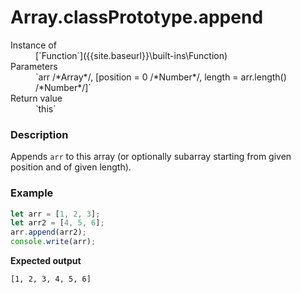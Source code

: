 # Array.classPrototype.append

<dl>
<dt> Instance of </dt><dd markdown="1">
 [`Function`]({{site.baseurl}}\built-ins\Function) 
</dd>
<dt> Parameters </dt><dd markdown="1">
 `arr /*Array*/, [position = 0 /*Number*/, length = arr.length() /*Number*/]` 
</dd>
<dt> Return value </dt><dd markdown="1">
 `this` 
</dd>

</dl>

### Description

Appends `arr` to this array (or optionally 
subarray starting from given position 
and of given length).

### Example

```js
let arr = [1, 2, 3];
let arr2 = [4, 5, 6];
arr.append(arr2);
console.write(arr);
```

**Expected output**

```
[1, 2, 3, 4, 5, 6]
```

